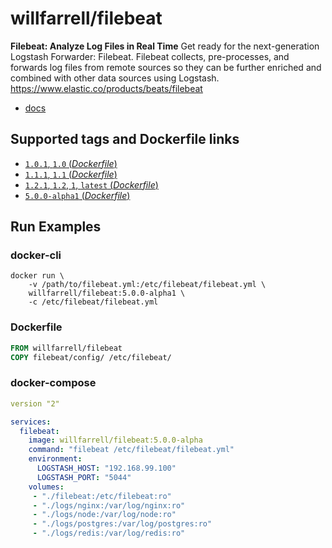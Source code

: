 # willfarrell/filebeat

**Filebeat: Analyze Log Files in Real Time**
Get ready for the next-generation Logstash Forwarder: Filebeat. Filebeat collects, pre-processes, and forwards log files from remote sources so they can be further enriched and combined with other data sources using Logstash. https://www.elastic.co/products/beats/filebeat

- [docs](https://www.elastic.co/guide/en/beats/filebeat/index.html)

## Supported tags and Dockerfile links

-	[`1.0.1`, `1.0` (*Dockerfile*)](https://github.com/willfarrell/docker-filebeat/blob/master/1.1.1/Dockerfile)
-	[`1.1.1`, `1.1` (*Dockerfile*)](https://github.com/willfarrell/docker-filebeat/blob/master/1.1.1/Dockerfile)
-	[`1.2.1`, `1.2`, `1`, `latest` (*Dockerfile*)](https://github.com/willfarrell/docker-filebeat/blob/master/1.2.1/Dockerfile)
-	[`5.0.0-alpha1` (*Dockerfile*)](https://github.com/willfarrell/docker-filebeat/blob/master/5.0.0-alpha/Dockerfile)

## Run Examples

### docker-cli
```
docker run \
	-v /path/to/filebeat.yml:/etc/filebeat/filebeat.yml \
	willfarrell/filebeat:5.0.0-alpha1 \
	-c /etc/filebeat/filebeat.yml
```

### Dockerfile

```Dockerfile
FROM willfarrell/filebeat
COPY filebeat/config/ /etc/filebeat/
```

### docker-compose

```yml
version "2"

services:
  filebeat:
    image: willfarrell/filebeat:5.0.0-alpha
    command: "filebeat /etc/filebeat/filebeat.yml"
    environment:
      LOGSTASH_HOST: "192.168.99.100"
      LOGSTASH_PORT: "5044"
    volumes:
     - "./filebeat:/etc/filebeat:ro"
     - "./logs/nginx:/var/log/nginx:ro"
     - "./logs/node:/var/log/node:ro"
     - "./logs/postgres:/var/log/postgres:ro"
     - "./logs/redis:/var/log/redis:ro"

```